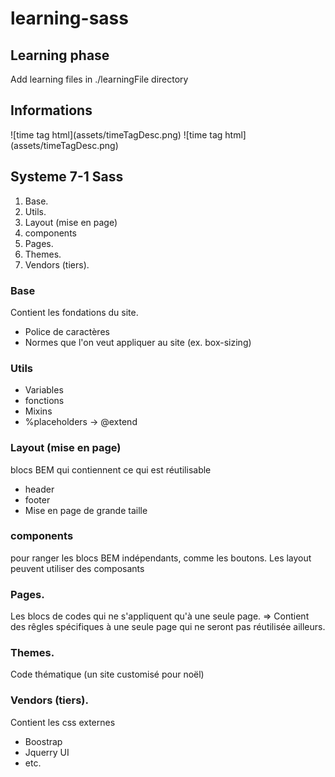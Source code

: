 # learning-sass

## Learning phase

Add learning files in ./learningFile directory

## Informations

<time> 
![time tag html](assets/timeTagDesc.png)
![time tag html](assets/timeTagDesc.png)

## Systeme 7-1 Sass

1. Base.
2. Utils.
3. Layout (mise en page)
4. components
5. Pages.
6. Themes.
7. Vendors (tiers).

### Base

Contient les fondations du site. 
- Police de caractères
- Normes que l'on veut appliquer au site (ex. box-sizing)


### Utils
- Variables
- fonctions
- Mixins
- %placeholders -> @extend

### Layout (mise en page)
blocs BEM  qui contiennent ce qui est réutilisable
- header
- footer
- Mise en page de grande taille


### components
pour ranger les blocs BEM indépendants, comme les boutons.
Les layout peuvent utiliser des composants

### Pages.

Les blocs de codes qui ne s'appliquent qu'à une seule page.
=> Contient des rêgles spécifiques à une seule page qui ne seront pas réutilisée ailleurs.

### Themes.

Code thématique (un site customisé pour noël)
### Vendors (tiers).

Contient les css externes
- Boostrap
- Jquerry UI
- etc.


